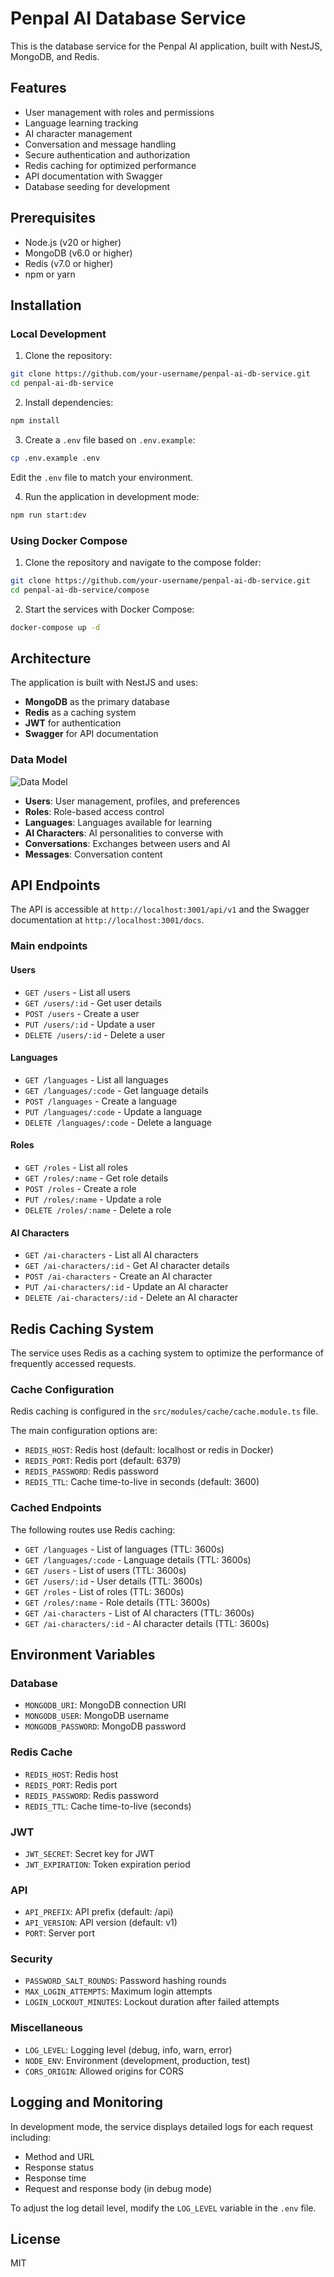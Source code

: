 # Penpal AI Database Service

This is the database service for the Penpal AI application, built with NestJS, MongoDB, and Redis.

## Features

- User management with roles and permissions
- Language learning tracking
- AI character management
- Conversation and message handling
- Secure authentication and authorization
- Redis caching for optimized performance
- API documentation with Swagger
- Database seeding for development

## Prerequisites

- Node.js (v20 or higher)
- MongoDB (v6.0 or higher)
- Redis (v7.0 or higher)
- npm or yarn

## Installation

### Local Development

1. Clone the repository:
```bash
git clone https://github.com/your-username/penpal-ai-db-service.git
cd penpal-ai-db-service
```

2. Install dependencies:
```bash
npm install
```

3. Create a `.env` file based on `.env.example`:
```bash
cp .env.example .env
```
Edit the `.env` file to match your environment.

4. Run the application in development mode:
```bash
npm run start:dev
```

### Using Docker Compose

1. Clone the repository and navigate to the compose folder:
```bash
git clone https://github.com/your-username/penpal-ai-db-service.git
cd penpal-ai-db-service/compose
```

2. Start the services with Docker Compose:
```bash
docker-compose up -d
```

## Architecture

The application is built with NestJS and uses:
- **MongoDB** as the primary database
- **Redis** as a caching system
- **JWT** for authentication
- **Swagger** for API documentation

### Data Model

![Data Model](MVP-penpal-ai-diagram.png)

- **Users**: User management, profiles, and preferences
- **Roles**: Role-based access control
- **Languages**: Languages available for learning
- **AI Characters**: AI personalities to converse with
- **Conversations**: Exchanges between users and AI
- **Messages**: Conversation content

## API Endpoints

The API is accessible at `http://localhost:3001/api/v1` and the Swagger documentation at `http://localhost:3001/docs`.

### Main endpoints

#### Users
- `GET /users` - List all users
- `GET /users/:id` - Get user details
- `POST /users` - Create a user
- `PUT /users/:id` - Update a user
- `DELETE /users/:id` - Delete a user

#### Languages
- `GET /languages` - List all languages
- `GET /languages/:code` - Get language details
- `POST /languages` - Create a language
- `PUT /languages/:code` - Update a language
- `DELETE /languages/:code` - Delete a language

#### Roles
- `GET /roles` - List all roles
- `GET /roles/:name` - Get role details
- `POST /roles` - Create a role
- `PUT /roles/:name` - Update a role
- `DELETE /roles/:name` - Delete a role

#### AI Characters
- `GET /ai-characters` - List all AI characters
- `GET /ai-characters/:id` - Get AI character details
- `POST /ai-characters` - Create an AI character
- `PUT /ai-characters/:id` - Update an AI character
- `DELETE /ai-characters/:id` - Delete an AI character

## Redis Caching System

The service uses Redis as a caching system to optimize the performance of frequently accessed requests.

### Cache Configuration

Redis caching is configured in the `src/modules/cache/cache.module.ts` file.

The main configuration options are:
- `REDIS_HOST`: Redis host (default: localhost or redis in Docker)
- `REDIS_PORT`: Redis port (default: 6379)
- `REDIS_PASSWORD`: Redis password
- `REDIS_TTL`: Cache time-to-live in seconds (default: 3600)

### Cached Endpoints

The following routes use Redis caching:
- `GET /languages` - List of languages (TTL: 3600s)
- `GET /languages/:code` - Language details (TTL: 3600s)
- `GET /users` - List of users (TTL: 3600s)
- `GET /users/:id` - User details (TTL: 3600s)
- `GET /roles` - List of roles (TTL: 3600s)
- `GET /roles/:name` - Role details (TTL: 3600s)
- `GET /ai-characters` - List of AI characters (TTL: 3600s)
- `GET /ai-characters/:id` - AI character details (TTL: 3600s)

## Environment Variables

### Database
- `MONGODB_URI`: MongoDB connection URI
- `MONGODB_USER`: MongoDB username
- `MONGODB_PASSWORD`: MongoDB password

### Redis Cache
- `REDIS_HOST`: Redis host
- `REDIS_PORT`: Redis port
- `REDIS_PASSWORD`: Redis password
- `REDIS_TTL`: Cache time-to-live (seconds)

### JWT
- `JWT_SECRET`: Secret key for JWT
- `JWT_EXPIRATION`: Token expiration period

### API
- `API_PREFIX`: API prefix (default: /api)
- `API_VERSION`: API version (default: v1)
- `PORT`: Server port

### Security
- `PASSWORD_SALT_ROUNDS`: Password hashing rounds
- `MAX_LOGIN_ATTEMPTS`: Maximum login attempts
- `LOGIN_LOCKOUT_MINUTES`: Lockout duration after failed attempts

### Miscellaneous
- `LOG_LEVEL`: Logging level (debug, info, warn, error)
- `NODE_ENV`: Environment (development, production, test)
- `CORS_ORIGIN`: Allowed origins for CORS

## Logging and Monitoring

In development mode, the service displays detailed logs for each request including:
- Method and URL
- Response status
- Response time
- Request and response body (in debug mode)

To adjust the log detail level, modify the `LOG_LEVEL` variable in the `.env` file.

## License

MIT

